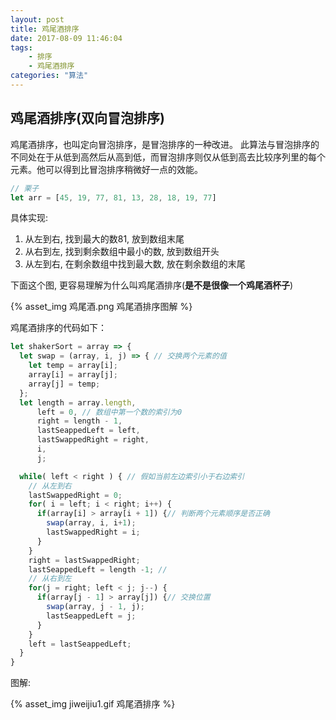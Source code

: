 ```yaml
---
layout: post
title: 鸡尾酒排序
date: 2017-08-09 11:46:04
tags:
    - 排序
    - 鸡尾酒排序
categories: "算法"
---
```


## 鸡尾酒排序(双向冒泡排序)

鸡尾酒排序，也叫定向冒泡排序，是冒泡排序的一种改进。
此算法与冒泡排序的不同处在于从低到高然后从高到低，而冒泡排序则仅从低到高去比较序列里的每个元素。他可以得到比冒泡排序稍微好一点的效能。

```javascript
// 栗子
let arr = [45, 19, 77, 81, 13, 28, 18, 19, 77]
```
具体实现:
1. 从左到右, 找到最大的数81, 放到数组末尾
2. 从右到左, 找到剩余数组中最小的数, 放到数组开头
3. 从左到右, 在剩余数组中找到最大数, 放在剩余数组的末尾

下面这个图, 更容易理解为什么叫鸡尾酒排序(**是不是很像一个鸡尾酒杯子**)

{% asset_img 鸡尾酒.png 鸡尾酒排序图解 %}

鸡尾酒排序的代码如下：
```javascript
let shakerSort = array => {
  let swap = (array, i, j) => { // 交换两个元素的值
    let temp = array[i];
    array[i] = array[j];
    array[j] = temp;
  };
  let length = array.length,
      left = 0, // 数组中第一个数的索引为0
      right = length - 1,
      lastSeappedLeft = left,
      lastSwappedRight = right,
      i,
      j;

  while( left < right ) { // 假如当前左边索引小于右边索引
    // 从左到右
    lastSwappedRight = 0;
    for( i = left; i < right; i++) {
      if(array[i] > array[i + 1]) {// 判断两个元素顺序是否正确
        swap(array, i, i+1);
        lastSwappedRight = i;
      }
    }
    right = lastSwappedRight;
    lastSeappedLeft = length -1; //
    // 从右到左
    for(j = right; left < j; j--) {
      if(array[j - 1] > array[j]) {// 交换位置
        swap(array, j - 1, j);
        lastSeappedLeft = j;
      }
    }
    left = lastSeappedLeft;
  }
}
```

图解:

{% asset_img jiweijiu1.gif 鸡尾酒排序 %}

